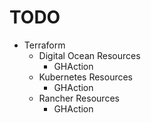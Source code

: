 # TODO

* Terraform
  * Digital Ocean Resources
    * GHAction
  * Kubernetes Resources
    * GHAction
  * Rancher Resources
    * GHAction
